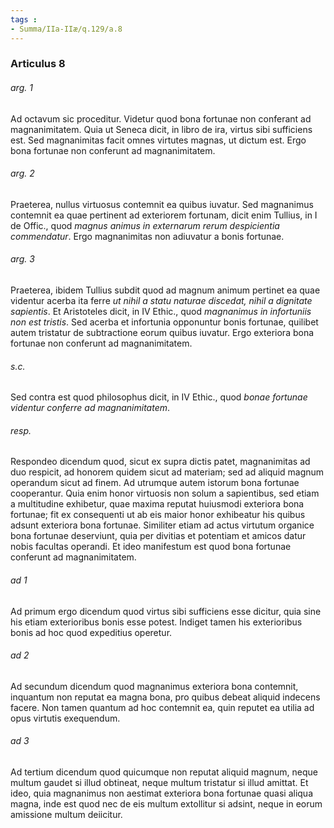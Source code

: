 ```yaml
---
tags : 
- Summa/IIa-IIæ/q.129/a.8
---
```


### Articulus 8

###### arg. 1
Ad octavum sic proceditur. Videtur quod bona fortunae non conferant ad magnanimitatem. Quia ut Seneca dicit, in libro de ira, virtus sibi sufficiens est. Sed magnanimitas facit omnes virtutes magnas, ut dictum est. Ergo bona fortunae non conferunt ad magnanimitatem.

###### arg. 2
Praeterea, nullus virtuosus contemnit ea quibus iuvatur. Sed magnanimus contemnit ea quae pertinent ad exteriorem fortunam, dicit enim Tullius, in I de Offic., quod *magnus animus in externarum rerum despicientia commendatur*. Ergo magnanimitas non adiuvatur a bonis fortunae.

###### arg. 3
Praeterea, ibidem Tullius subdit quod ad magnum animum pertinet ea quae videntur acerba ita ferre *ut nihil a statu naturae discedat, nihil a dignitate sapientis*. Et Aristoteles dicit, in IV Ethic., quod *magnanimus in infortuniis non est tristis*. Sed acerba et infortunia opponuntur bonis fortunae, quilibet autem tristatur de subtractione eorum quibus iuvatur. Ergo exteriora bona fortunae non conferunt ad magnanimitatem.

###### s.c.
Sed contra est quod philosophus dicit, in IV Ethic., quod *bonae fortunae videntur conferre ad magnanimitatem*.

###### resp.
Respondeo dicendum quod, sicut ex supra dictis patet, magnanimitas ad duo respicit, ad honorem quidem sicut ad materiam; sed ad aliquid magnum operandum sicut ad finem. Ad utrumque autem istorum bona fortunae cooperantur. Quia enim honor virtuosis non solum a sapientibus, sed etiam a multitudine exhibetur, quae maxima reputat huiusmodi exteriora bona fortunae; fit ex consequenti ut ab eis maior honor exhibeatur his quibus adsunt exteriora bona fortunae. Similiter etiam ad actus virtutum organice bona fortunae deserviunt, quia per divitias et potentiam et amicos datur nobis facultas operandi. Et ideo manifestum est quod bona fortunae conferunt ad magnanimitatem.

###### ad 1
Ad primum ergo dicendum quod virtus sibi sufficiens esse dicitur, quia sine his etiam exterioribus bonis esse potest. Indiget tamen his exterioribus bonis ad hoc quod expeditius operetur.

###### ad 2
Ad secundum dicendum quod magnanimus exteriora bona contemnit, inquantum non reputat ea magna bona, pro quibus debeat aliquid indecens facere. Non tamen quantum ad hoc contemnit ea, quin reputet ea utilia ad opus virtutis exequendum.

###### ad 3
Ad tertium dicendum quod quicumque non reputat aliquid magnum, neque multum gaudet si illud obtineat, neque multum tristatur si illud amittat. Et ideo, quia magnanimus non aestimat exteriora bona fortunae quasi aliqua magna, inde est quod nec de eis multum extollitur si adsint, neque in eorum amissione multum deiicitur.

